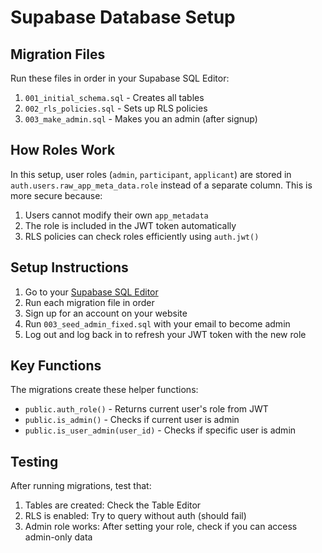 # Supabase Database Setup

## Migration Files

Run these files in order in your Supabase SQL Editor:
1. `001_initial_schema.sql` - Creates all tables
2. `002_rls_policies.sql` - Sets up RLS policies
3. `003_make_admin.sql` - Makes you an admin (after signup)

## How Roles Work

In this setup, user roles (`admin`, `participant`, `applicant`) are stored in `auth.users.raw_app_meta_data.role` instead of a separate column. This is more secure because:

1. Users cannot modify their own `app_metadata`
2. The role is included in the JWT token automatically
3. RLS policies can check roles efficiently using `auth.jwt()`

## Setup Instructions

1. Go to your [Supabase SQL Editor](https://supabase.com/dashboard/project/mjvqmvugakhyxyviefrg/sql/new)
2. Run each migration file in order
3. Sign up for an account on your website
4. Run `003_seed_admin_fixed.sql` with your email to become admin
5. Log out and log back in to refresh your JWT token with the new role

## Key Functions

The migrations create these helper functions:

- `public.auth_role()` - Returns current user's role from JWT
- `public.is_admin()` - Checks if current user is admin
- `public.is_user_admin(user_id)` - Checks if specific user is admin

## Testing

After running migrations, test that:
1. Tables are created: Check the Table Editor
2. RLS is enabled: Try to query without auth (should fail)
3. Admin role works: After setting your role, check if you can access admin-only data